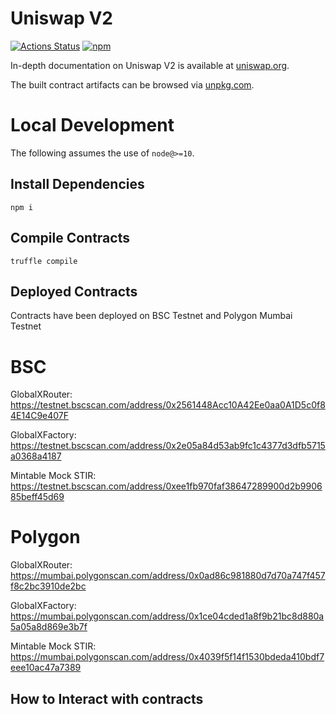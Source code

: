 # Uniswap V2

[![Actions Status](https://github.com/Uniswap/uniswap-v2-periphery/workflows/CI/badge.svg)](https://github.com/Uniswap/uniswap-v2-periphery/actions)
[![npm](https://img.shields.io/npm/v/@uniswap/v2-periphery?style=flat-square)](https://npmjs.com/package/@uniswap/v2-periphery)

In-depth documentation on Uniswap V2 is available at [uniswap.org](https://uniswap.org/docs).

The built contract artifacts can be browsed via [unpkg.com](https://unpkg.com/browse/@uniswap/v2-periphery@latest/).

# Local Development

The following assumes the use of `node@>=10`.

## Install Dependencies

`npm i`

## Compile Contracts

`truffle compile`

## Deployed Contracts

Contracts have been deployed on BSC Testnet and Polygon Mumbai Testnet 

# BSC

GlobalXRouter: https://testnet.bscscan.com/address/0x2561448Acc10A42Ee0aa0A1D5c0f84E14C9e407F

GlobalXFactory: https://testnet.bscscan.com/address/0x2e05a84d53ab9fc1c4377d3dfb5715a0368a4187

Mintable Mock STIR: https://testnet.bscscan.com/address/0xee1fb970faf38647289900d2b990685beff45d69

# Polygon

GlobalXRouter: https://mumbai.polygonscan.com/address/0x0ad86c981880d7d70a747f457f8c2bc3910de2bc

GlobalXFactory: https://mumbai.polygonscan.com/address/0x1ce04cded1a8f9b21bc8d880a5a05a8d869e3b7f

Mintable Mock STIR: https://mumbai.polygonscan.com/address/0x4039f5f14f1530bdeda410bdf7eee10ac47a7389

## How to Interact with contracts 
